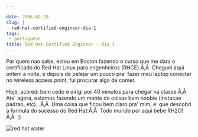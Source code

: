 ```yaml
---

date: 2006-02-20
slug: |
  red-hat-certified-engineer-dia-1
tags:
 - portuguese
title: Red Hat Certified Engineer - Dia 1
---
```


Par quem nao sabe, estou em Boston fazendo o curso que me dara o
certificado do Red Hat Linux para engenheiros (RHCE).Ã‚Â  Cheguei aqui
ontem a noite, e depois de pelejar um pouco pra' fazer meu laptop
conectar no wireless access point, fui procurar algo de comer.

Hoje, acoredi bem cedo e dirigi por 40 minutos para chegar na
classe.Ã‚Â  Ate' agora, estamos fazendo um monte de coisas bem noobie
(instacao padrao, etc)...Ã‚Â  Uma coisa que ficou bem claro pra' mim, e'
que descobri a formula do sucesso do Red Hat:Ã‚Â  Todo mundo por aqui
bebe RH2O!Ã‚Â  ;)

![red hat water](http://static.flickr.com/25/102192383_ecfe20fd3a_o.jpg)
